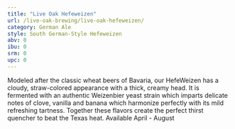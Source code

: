 ```yaml
---
title: "Live Oak Hefeweizen"
url: /live-oak-brewing/live-oak-hefeweizen/
category: German Ale
style: South German-Style Hefeweizen
abv: 0
ibu: 0
srm: 0
upc: 0
---
```

Modeled after the classic wheat beers of Bavaria, our HefeWeizen has a cloudy, straw-colored appearance with a thick, creamy head. It is fermented with an authentic Weizenbier yeast strain which imparts delicate notes of clove, vanilla and banana which harmonize perfectly with its mild refreshing tartness. Together these flavors create the perfect thirst quencher to beat the Texas heat. Available April - August
